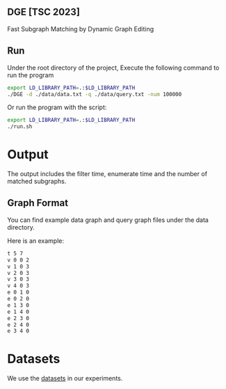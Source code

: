 ## DGE [TSC 2023]
Fast Subgraph Matching by Dynamic Graph Editing 

## Run
Under the root directory of the project, Execute the following command to run the program

```bash
export LD_LIBRARY_PATH=.:$LD_LIBRARY_PATH
./DGE -d ./data/data.txt -q ./data/query.txt -num 100000
```

Or run the program with the script:

```bash
export LD_LIBRARY_PATH=.:$LD_LIBRARY_PATH
./run.sh
```

# Output
The output includes the filter time, enumerate time and the number of matched subgraphs.


## Graph Format
You can find example data graph and query graph files under the data directory.

Here is an example:
```bash
t 5 7
v 0 0 2
v 1 0 3
v 2 0 3
v 3 0 3
v 4 0 3
e 0 1 0
e 0 2 0
e 1 3 0
e 1 4 0
e 2 3 0
e 2 4 0
e 3 4 0
```

# Datasets
We use the [datasets](https://drive.google.com/file/d/1vDFblak7ztQynB58T0QAgDtS9ou0Rjyf/view?usp=sharing) in our experiments.
